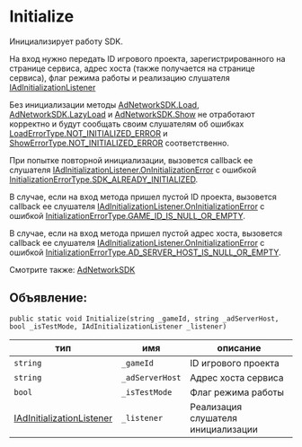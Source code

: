# Initialize
Инициализирует работу SDK.

На вход нужно передать ID игрового проекта, зарегистрированного на странице сервиса, адрес хоста (также получается на странице сервиса), флаг режима работы и реализацию слушателя [IAdInitializationListener](../listeners/IAdInitializationListener/IAdInitializationListener.md)

Без инициализации методы [AdNetworkSDK.Load](Load.md), [AdNetworkSDK.LazyLoad](LazyLoad.md) и [AdNetworkSDK.Show](Show.md) не отработают корректно и будут сообщать своим слушателям об ошибках [LoadErrorType.NOT_INITIALIZED_ERROR](../enums/LoadErrorType.md) и [ShowErrorType.NOT_INITIALIZED_ERROR](../enums/ShowErrorType.md) соответственно.

При попытке повторной инициализации, вызовется callback ее слушателя [IAdInitializationListener.OnInitializationError](../listeners/IAdInitializationListener/OnInitializationError.md) с ошибкой [InitializationErrorType.SDK_ALREADY_INITIALIZED](../enums/InitializationErrorType.md).

В случае, если на вход метода пришел пустой ID проекта, вызовется callback ее слушателя [IAdInitializationListener.OnInitializationError](../listeners/IAdInitializationListener/OnInitializationError.md) с ошибкой [InitializationErrorType.GAME_ID_IS_NULL_OR_EMPTY](../enums/InitializationErrorType.md).

В случае, если на вход метода пришел пустой адрес хоста, вызовется callback ее слушателя [IAdInitializationListener.OnInitializationError](../listeners/IAdInitializationListener/OnInitializationError.md) с ошибкой [InitializationErrorType.AD_SERVER_HOST_IS_NULL_OR_EMPTY](../enums/InitializationErrorType.md).

Смотрите также: [AdNetworkSDK](AdNetworkSDK.md)

## Объявление:

`public static void Initialize(string _gameId, string _adServerHost, bool _isTestMode, IAdInitializationListener _listener)`

тип | имя | описание
-|-|-
`string` | `_gameId` | ID игрового проекта
`string` | `_adServerHost` | Адрес хоста сервиса
`bool` | `_isTestMode` | Флаг режима работы
[IAdInitializationListener](../listeners/IAdInitializationListener/IAdInitializationListener.md) | `_listener` | Реализация слушателя инициализации